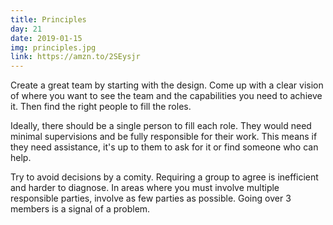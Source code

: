 ```yaml
---
title: Principles
day: 21
date: 2019-01-15
img: principles.jpg
link: https://amzn.to/2SEysjr
---
```


Create a great team by starting with the design. Come up with a clear vision of where
you want to see the team and the capabilities you need to achieve it. Then find
the right people to fill the roles.

Ideally, there should be a single person to fill each role. They would need
minimal supervisions and be fully responsible for their work. This means if
they need assistance, it's up to them to ask for it or find someone who can
help.

Try to avoid decisions by a comity. Requiring a group to agree is
inefficient and harder to diagnose. In areas where you must involve multiple
responsible parties, involve as few parties as possible. Going over 3 members
is a signal of a problem.
